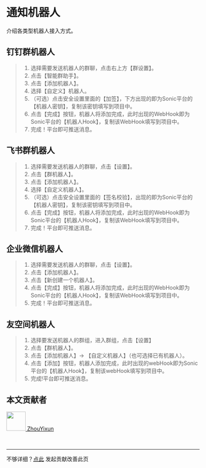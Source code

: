 # 通知机器人
介绍各类型机器人接入方式。

## 钉钉群机器人

> 1. 选择需要发送机器人的群聊，点击右上方【群设置】。
> 2. 点击【智能群助手】。
> 3. 点击【添加机器人】。
> 4. 选择【自定义】机器人。
> 5. （可选）点击安全设置里面的【加签】，下方出现的即为Sonic平台的【机器人密钥】，复制该密钥填写到项目中。
> 6. 点击【完成】按钮，机器人将添加完成，此时出现的WebHook即为Sonic平台的【机器人Hook】，复制该WebHook填写到项目中。
> 7. 完成！平台即可推送消息。

## 飞书群机器人

> 1. 选择需要发送机器人的群聊，点击【设置】。
> 2. 点击【群机器人】。
> 3. 点击【添加机器人】。
> 4. 选择【自定义机器人】。
> 5. （可选）点击安全设置里面的【签名校验】，出现的即为Sonic平台的【机器人密钥】，复制该密钥填写到项目中。
> 6. 点击【完成】按钮，机器人将添加完成，此时出现的WebHook即为Sonic平台的【机器人Hook】，复制该WebHook填写到项目中。
> 7. 完成！平台即可推送消息。

## 企业微信机器人

> 1. 选择需要发送机器人的群聊，点击【设置】。
> 2. 点击【添加机器人】。
> 3. 点击【新创建一个机器人】。
> 4. 点击【完成】按钮，机器人将添加完成，此时出现的WebHook即为Sonic平台的【机器人Hook】，复制该WebHook填写到项目中。
> 5. 完成！平台即可推送消息。

## 友空间机器人

> 1. 选择要发送机器人的群组，进入群组，点击【设置】
> 2. 点击【群机器人】。
> 3. 点击【添加机器人】-> 【自定义机器人】（也可选择已有机器人）。
> 4. 点击【添加】按钮，机器人添加完成，此时出现的webHook即为Sonic平台的【机器人Hook】，复制该webHook填写到项目中。
> 5. 完成!平台即可推送消息。

## 本文贡献者
<div class="cont">
<a href="https://gitee.com/ZhouYixun" target="_blank">
<img src="https://portrait.gitee.com/uploads/avatars/user/2698/8096045_ZhouYixun_1645499109.png!avatar100" width="50"/>
<span>ZhouYixun</span>
</a>
</div>


&nbsp;
&nbsp;
***
不够详细？[点此](https://github.com/SonicCloudOrg/sonic-offical-website/edit/main/src/markdown/doc/doc-robot.md) 发起贡献改善此页

